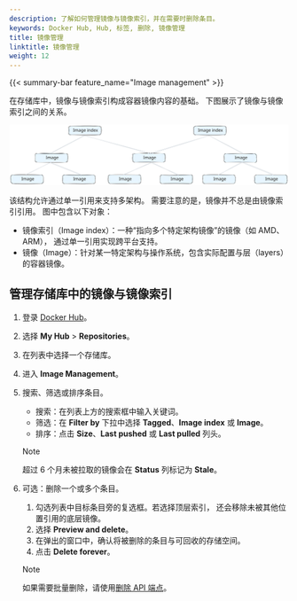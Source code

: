 ```yaml
---
description: 了解如何管理镜像与镜像索引，并在需要时删除条目。
keywords: Docker Hub, Hub, 标签, 删除, 镜像管理
title: 镜像管理
linktitle: 镜像管理
weight: 12
---
```


{{< summary-bar feature_name="Image management" >}}

在存储库中，镜像与镜像索引构成容器镜像内容的基础。
下图展示了镜像与镜像索引之间的关系。

  ![a pretty wide image](./images/image-index.svg)

该结构允许通过单一引用来支持多架构。
需要注意的是，镜像并不总是由镜像索引引用。
图中包含以下对象：

- 镜像索引（Image index）：一种“指向多个特定架构镜像”的镜像（如 AMD、ARM），
  通过单一引用实现跨平台支持。
- 镜像（Image）：针对某一特定架构与操作系统，包含实际配置与层（layers）的容器镜像。

## 管理存储库中的镜像与镜像索引

1. 登录 [Docker Hub](https://hub.docker.com)。
2. 选择 **My Hub** > **Repositories**。
3. 在列表中选择一个存储库。
4. 进入 **Image Management**。
5. 搜索、筛选或排序条目。
   - 搜索：在列表上方的搜索框中输入关键词。
   - 筛选：在 **Filter by** 下拉中选择 **Tagged**、**Image index** 或 **Image**。
   - 排序：点击 **Size**、**Last pushed** 或 **Last pulled** 列头。

   > [!NOTE]
   >
   > 超过 6 个月未被拉取的镜像会在 **Status** 列标记为 **Stale**。

6. 可选：删除一个或多个条目。
   1. 勾选列表中目标条目旁的复选框。若选择顶层索引，
      还会移除未被其他位置引用的底层镜像。
   2. 选择 **Preview and delete**。
   3. 在弹出的窗口中，确认将被删除的条目与可回收的存储空间。
   4. 点击 **Delete forever**。

  
   > [!NOTE]
   >
   > 如果需要批量删除，请使用[删除 API 端点](/reference/api/registry/latest/#tag/delete)。
